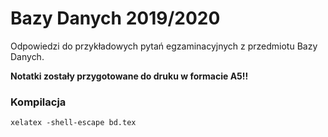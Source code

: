 # Bazy Danych 2019/2020
Odpowiedzi do przykładowych pytań egzaminacyjnych z przedmiotu Bazy Danych.

**Notatki zostały przygotowane do druku w formacie A5!!**

### Kompilacja
```
xelatex -shell-escape bd.tex
```
